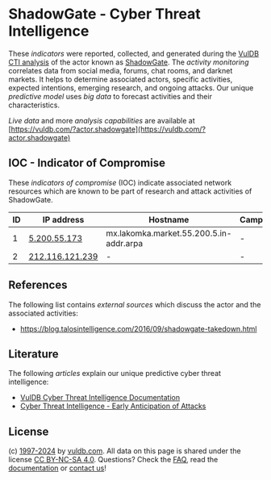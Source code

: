 # ShadowGate - Cyber Threat Intelligence

These _indicators_ were reported, collected, and generated during the [VulDB CTI analysis](https://vuldb.com/?kb.cti) of the actor known as [ShadowGate](https://vuldb.com/?actor.shadowgate). The _activity monitoring_ correlates data from social media, forums, chat rooms, and darknet markets. It helps to determine associated actors, specific activities, expected intentions, emerging research, and ongoing attacks. Our unique _predictive model_ uses _big data_ to forecast activities and their characteristics.

_Live data_ and more _analysis capabilities_ are available at [https://vuldb.com/?actor.shadowgate](https://vuldb.com/?actor.shadowgate)

## IOC - Indicator of Compromise

These _indicators of compromise_ (IOC) indicate associated network resources which are known to be part of research and attack activities of ShadowGate.

ID | IP address | Hostname | Campaign | Confidence
-- | ---------- | -------- | -------- | ----------
1 | [5.200.55.173](https://vuldb.com/?ip.5.200.55.173) | mx.lakomka.market.55.200.5.in-addr.arpa | - | High
2 | [212.116.121.239](https://vuldb.com/?ip.212.116.121.239) | - | - | High

## References

The following list contains _external sources_ which discuss the actor and the associated activities:

* https://blog.talosintelligence.com/2016/09/shadowgate-takedown.html

## Literature

The following _articles_ explain our unique predictive cyber threat intelligence:

* [VulDB Cyber Threat Intelligence Documentation](https://vuldb.com/?kb.cti)
* [Cyber Threat Intelligence - Early Anticipation of Attacks](https://www.scip.ch/en/?labs.20201022)

## License

(c) [1997-2024](https://vuldb.com/?kb.changelog) by [vuldb.com](https://vuldb.com/?kb.about). All data on this page is shared under the license [CC BY-NC-SA 4.0](https://creativecommons.org/licenses/by-nc-sa/4.0/). Questions? Check the [FAQ](https://vuldb.com/?kb.faq), read the [documentation](https://vuldb.com/?kb) or [contact us](https://vuldb.com/?contact)!
